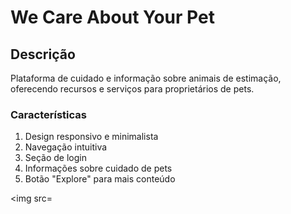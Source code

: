 <h1>We Care About Your Pet</h1>

<h2>Descrição</h2>

<p>Plataforma de cuidado e informação sobre animais de estimação, oferecendo recursos e serviços para proprietários de pets.
</h2>

<h3>Características</h3>
<ol>
<li>Design responsivo e minimalista
<li>Navegação intuitiva</li>
<li>Seção de login</li>
<li>Informações sobre cuidado de pets</li>
<li>Botão "Explore" para mais conteúdo</li>
</ol>

<img src= 

